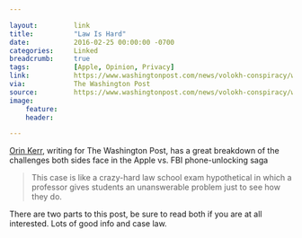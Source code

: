 ```yaml
---

layout:         link
title:          "Law Is Hard"
date:           2016-02-25 00:00:00 -0700
categories:     Linked
breadcrumb:     true
tags:           [Apple, Opinion, Privacy]
link:           https://www.washingtonpost.com/news/volokh-conspiracy/wp/2016/02/19/preliminary-thoughts-on-the-apple-iphone-order-in-the-san-bernardino-case-part-2-the-all-writs-act
via:            The Washington Post
source:         https://www.washingtonpost.com/news/volokh-conspiracy/wp/2016/02/19/preliminary-thoughts-on-the-apple-iphone-order-in-the-san-bernardino-case-part-2-the-all-writs-act
image:  
    feature: 
    header:

---
```


[Orin Kerr](https://www.washingtonpost.com/news/volokh-conspiracy/wp/2016/02/19/preliminary-thoughts-on-the-apple-iphone-order-in-the-san-bernardino-case-part-2-the-all-writs-act), writing for The Washington Post, has a great breakdown of the challenges both sides face in the Apple vs. FBI phone-unlocking saga

>This case is like a crazy-hard law school exam hypothetical in which a professor gives students an unanswerable problem just to see how they do.

There are two parts to this post, be sure to read both if you are at all interested. Lots of good info and case law.
